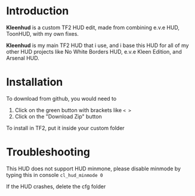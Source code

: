 # Introduction
**Kleenhud** is a custom TF2 HUD edit, made from combining e.v.e HUD, ToonHUD, with my own fixes.

**Kleenhud** is my main TF2 HUD that i use, and i base this HUD for all of my other HUD projects like No White Borders HUD, e.v.e Kleen Edition, and Arsenal HUD.

# Installation
To download from github, you would need to
1. Click on the green button with brackets like `< >`
2. Click on the "Download Zip" button

To install in TF2, put it inside your custom folder

# Troubleshooting
This HUD does not support HUD minmone, please disable minmode by typing this in console `cl_hud_minmode 0`

If the HUD crashes, delete the cfg folder
